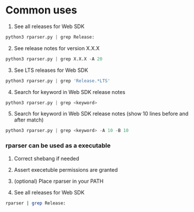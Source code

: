 # Common uses

1. See all releases for Web SDK
```python
python3 rparser.py | grep Release:
```
2. See release notes for version X.X.X
```python
python3 rparser.py | grep X.X.X -A 20
```
3. See LTS releases for Web SDK
```python
python3 rparser.py | grep 'Release.*LTS'
```
4. Search for keyword in Web SDK release notes
```python
python3 rparser.py | grep <keyword>
```
5. Search for keyword in Web SDK release notes (show 10 lines before and
   after match)
```python
python3 rparser.py | grep <keyword> -A 10 -B 10
```
### rparser can be used as a executable
1. Correct shebang if needed
2. Assert execetuble permissions are granted
3. (optional) Place rparser in your PATH

1. See all releases for Web SDK
```bash
rparser | grep Release:
```
